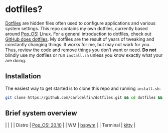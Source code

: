 # dotfiles?

[Dotfiles](https://en.wikipedia.org/wiki/Hidden_file_and_hidden_directory#Unix_and_Unix-like_environments) are hidden files often used to configure applications and various system settings. This repo contains my own dotfiles, currently based around [Pop_OS!](https://pop.system76.com/) Linux. For a general introduction to dotfiles, check out [GitHub does dotfiles](https://dotfiles.github.io/). My dotfiles are the result of years of tweaking and constantly changing things. It works for me, but may not work for you. Thus, review the code and remove things you don’t want or need. **Do not** blindly use my dotfiles or run `install.sh` unless you know exactly what your are doing.

## Installation

The easiest way to get started is to clone this repo and running `install.sh`:

```bash
git clone https://github.com/carldelfin/dotfiles.git && cd dotfiles && bash install.sh
```

## Brief system overview

| <!-- -->            | <!-- -->                                        |
| Distro              | [Pop_OS! 20.10](https://pop.system76.com/)      |
| WM                  | [bspwm](https://github.com/baskerville/bspwm)   |
| Terminal            | [kitty](https://sw.kovidgoyal.net/kitty/)       |
